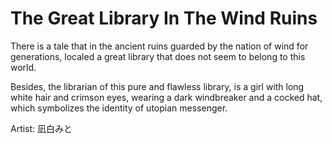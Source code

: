 # The Great Library In The Wind Ruins

There is a tale that in the ancient ruins guarded by the nation of wind for generations,
localed a great library that does not seem to belong to this world.

Besides, the librarian of this pure and flawless library,
is a girl with long white hair and crimson eyes, wearing a dark windbreaker and a cocked hat,
which symbolizes the identity of utopian messenger.

<img :src="$withBase('/images/windkid_girl_in_the_great_library.png')" class="portrait-image" alt=""/>

<div class="portrait-image-note">Artist: 凪白みと</div>
